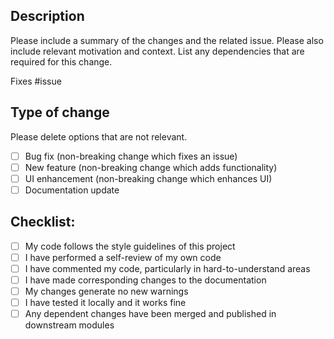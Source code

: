 ## Description

Please include a summary of the changes and the related issue. Please also include relevant motivation and context. List any dependencies that are required for this change.

Fixes #issue

## Type of change

Please delete options that are not relevant.

- [ ] Bug fix (non-breaking change which fixes an issue)
- [ ] New feature (non-breaking change which adds functionality)
- [ ] UI enhancement (non-breaking change which enhances UI)
- [ ] Documentation update

## Checklist:

- [ ] My code follows the style guidelines of this project
- [ ] I have performed a self-review of my own code
- [ ] I have commented my code, particularly in hard-to-understand areas
- [ ] I have made corresponding changes to the documentation
- [ ] My changes generate no new warnings
- [ ] I have tested it locally and it works fine
- [ ] Any dependent changes have been merged and published in downstream modules
